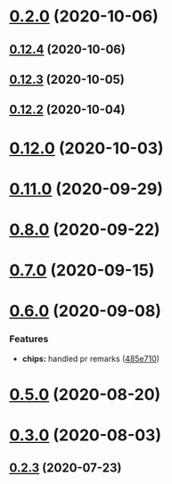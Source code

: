 # [0.2.0](https://github.com/material-components/material-components-web-components/compare/v0.12.4...v0.2.0) (2020-10-06)



## [0.12.4](https://github.com/material-components/material-components-web-components/compare/v0.12.3...v0.12.4) (2020-10-06)



## [0.12.3](https://github.com/material-components/material-components-web-components/compare/v0.12.2...v0.12.3) (2020-10-05)



## [0.12.2](https://github.com/material-components/material-components-web-components/compare/v0.12.1...v0.12.2) (2020-10-04)



# [0.12.0](https://github.com/material-components/material-components-web-components/compare/v0.11.0...v0.12.0) (2020-10-03)



# [0.11.0](https://github.com/material-components/material-components-web-components/compare/v0.10.0...v0.11.0) (2020-09-29)



# [0.8.0](https://github.com/material-components/material-components-web-components/compare/v0.7.0...v0.8.0) (2020-09-22)



# [0.7.0](https://github.com/material-components/material-components-web-components/compare/v0.6.0...v0.7.0) (2020-09-15)



# [0.6.0](https://github.com/material-components/material-components-web-components/compare/v0.5.0...v0.6.0) (2020-09-08)


### Features

* **chips:** handled pr remarks ([485e710](https://github.com/material-components/material-components-web-components/commit/485e7101c8669ea84aba62e97ac0f4ae2cfead64))



# [0.5.0](https://github.com/material-components/material-components-web-components/compare/v0.4.0...v0.5.0) (2020-08-20)



# [0.3.0](https://github.com/material-components/material-components-web-components/compare/v0.2.4...v0.3.0) (2020-08-03)



## [0.2.3](https://github.com/material-components/material-components-web-components/compare/v0.2.2...v0.2.3) (2020-07-23)



